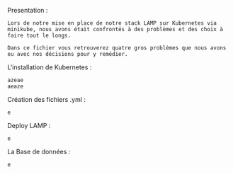 Presentation :

    Lors de notre mise en place de notre stack LAMP sur Kubernetes via minikube, nous avons était confrontés à des problèmes et des choix à faire tout le longs.

    Dans ce fichier vous retrouverez quatre gros problèmes que nous avons eu avec nos décisions pour y remédier.

L'installation de Kubernetes :

    azeae
    aeaze

Création des fichiers .yml :

    e

Deploy LAMP :

    e

La Base de données :

    e
    